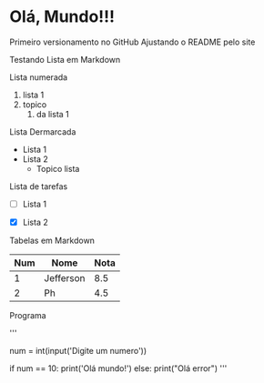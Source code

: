 # Olá, Mundo!!!
 Primeiro versionamento no GitHub
 Ajustando o README pelo site
 
 Testando Lista em Markdown

Lista numerada 

1. lista 1
1. topico 
   1. da lista 1 

Lista Dermarcada
        
* Lista 1
* Lista 2 
   * Topico lista

           
Lista de tarefas

- [ ] Lista 1
- [x] Lista 2 


Tabelas em Markdown

Num | Nome | Nota
---|---|---
 1 | Jefferson | 8.5
 2 | Ph | 4.5
 
 
Programa 

'''

num = int(input('Digite um numero'))

if num == 10:
    print('Olá mundo!')
else:
    print("Olá error")
'''
   
